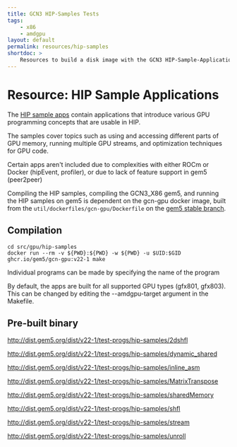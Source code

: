 ```yaml
---
title: GCN3 HIP-Samples Tests
tags:
    - x86
    - amdgpu
layout: default
permalink: resources/hip-samples
shortdoc: >
    Resources to build a disk image with the GCN3 HIP-Sample-Applications workloads.
---
```


# Resource: HIP Sample Applications

The [HIP sample apps](
https://github.com/ROCm-Developer-Tools/HIP/tree/roc-1.6.0/samples) contain
applications that introduce various GPU programming concepts that are usable
in HIP.

The samples cover topics such as using and accessing different parts of GPU
memory, running multiple GPU streams, and optimization techniques for GPU code.

Certain apps aren't included due to complexities with either ROCm or Docker
(hipEvent, profiler), or due to lack of feature support in gem5 (peer2peer)

Compiling the HIP samples, compiling the GCN3_X86 gem5, and running the HIP samples on gem5 is dependent on the gcn-gpu docker image, built from the `util/dockerfiles/gcn-gpu/Dockerfile` on the [gem5 stable branch](https://gem5.googlesource.com/public/gem5/+/refs/heads/stable).

## Compilation

```
cd src/gpu/hip-samples
docker run --rm -v ${PWD}:${PWD} -w ${PWD} -u $UID:$GID ghcr.io/gem5/gcn-gpu:v22-1 make
```

Individual programs can be made by specifying the name of the program

By default, the apps are built for all supported GPU types (gfx801, gfx803).
This can be changed by editing the --amdgpu-target argument in the Makefile.

## Pre-built binary

<http://dist.gem5.org/dist/v22-1/test-progs/hip-samples/2dshfl>

<http://dist.gem5.org/dist/v22-1/test-progs/hip-samples/dynamic_shared>

<http://dist.gem5.org/dist/v22-1/test-progs/hip-samples/inline_asm>

<http://dist.gem5.org/dist/v22-1/test-progs/hip-samples/MatrixTranspose>

<http://dist.gem5.org/dist/v22-1/test-progs/hip-samples/sharedMemory>

<http://dist.gem5.org/dist/v22-1/test-progs/hip-samples/shfl>

<http://dist.gem5.org/dist/v22-1/test-progs/hip-samples/stream>

<http://dist.gem5.org/dist/v22-1/test-progs/hip-samples/unroll>
